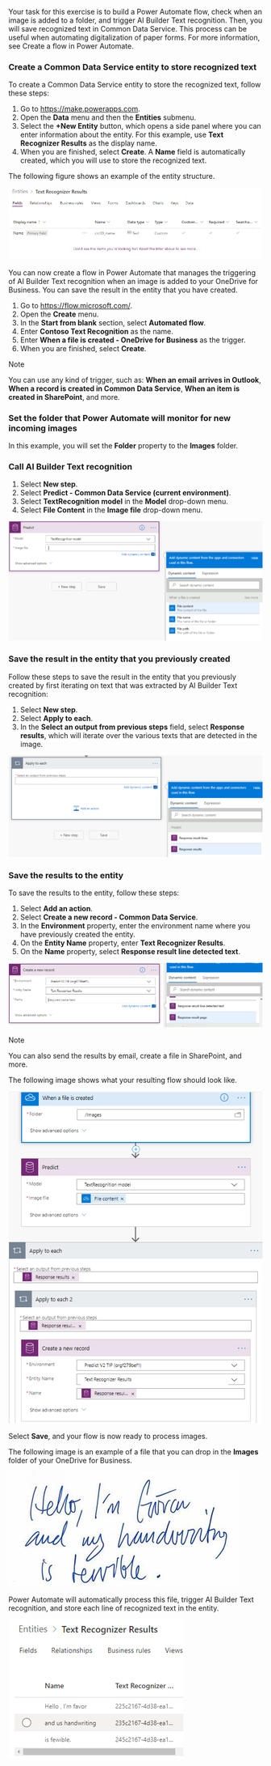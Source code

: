 Your task for this exercise is to build a Power Automate flow, check when an image is added to a folder, and trigger AI Builder Text recognition. Then, you will save recognized text in Common Data Service. This process can be useful when automating digitalization of paper forms. For more information, see Create a flow in Power Automate.

### Create a Common Data Service entity to store recognized text
To create a Common Data Service entity to store the recognized text, follow these steps:

1. Go to <https://make.powerapps.com>. 
2. Open the **Data** menu and then the **Entities** submenu.
3. Select the **+New Entity** button, which opens a side panel where you can enter information about the entity. For this example, use **Text Recognizer Results** as the display name.
4. When you are finished, select **Create**. A **Name** field is automatically created, which you will use to store the recognized text.

The following figure shows an example of the entity structure.

![Example of the entity structure](../media/image2.png)

You can now create a flow in Power Automate that manages the triggering of AI Builder Text recognition when an image is added to your OneDrive for Business. You can save the result in the entity that you have created.

1. Go to https://flow.microsoft.com/. 
2. Open the **Create** menu. 
3. In the **Start from blank** section, select **Automated flow**. 
4. Enter **Contoso Text Recognition** as the name. 
5. Enter **When a file is created - OneDrive for Business** as the trigger. 
6. When you are finished, select **Create**.

> [!NOTE] 
> You can use any kind of trigger, such as: **When an email arrives in Outlook**, **When a record is created in Common Data Service**, **When an item is created in SharePoint**, and more.

### Set the folder that Power Automate will monitor for new incoming images

In this example, you will set the **Folder** property to the **Images** folder.

### Call AI Builder Text recognition

1. Select **New step**. 
2. Select **Predict - Common Data Service (current environment)**. 
3. Select **TextRecognition model** in the **Model** drop-down menu. 
4. Select **File Content** in the **Image file** drop-down menu.

![Image File drop-down menu](../media/image3.png)

### Save the result in the entity that you previously created 
Follow these steps to save the result in the entity that you previously created by first iterating on text that was extracted by AI Builder Text recognition:

1. Select **New step**.
2. Select **Apply to each**. 
3. In the **Select an output from previous steps** field, select **Response results**, which will iterate over the various texts that are detected in the image.

![Select Response Results](../media/image4.png)

### Save the results to the entity
To save the results to the entity, follow these steps:

1. Select **Add an action**.
2. Select **Create a new record - Common Data Service**. 
3. In the **Environment** property, enter the environment name where you have previously created the entity. 
4. On the **Entity Name** property, enter **Text Recognizer Results**. 
5. On the **Name** property, select **Response result line detected text**.

![Select Response result line detected text](../media/image5.png)

> [!NOTE] 
> You can also send the results by email, create a file in SharePoint, and more.

The following image shows what your resulting flow should look like.

![Resulting flow](../media/image6.png)

Select **Save**, and your flow is now ready to process images.

The following image is an example of a file that you can drop in the **Images** folder of your OneDrive for Business.

![Example of a file that you can drop in the Images folder](../media/image7.png)

Power Automate will automatically process this file, trigger AI Builder Text recognition, and store each line of recognized text in the entity.

![Text Recognizer results](../media/image8.png)
